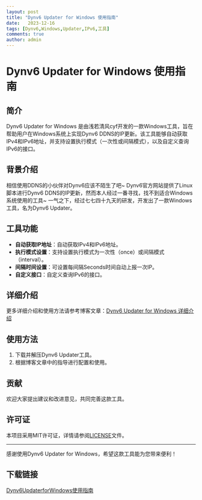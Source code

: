 ```yaml
---
layout: post
title: "Dynv6 Updater for Windows 使用指南"
date:   2023-12-16
tags: [Dynv6,Windows,Updater,IPv6,工具]
comments: true
author: admin
---
```

# Dynv6 Updater for Windows 使用指南

## 简介
Dynv6 Updater for Windows 是由浅若清风cyf开发的一款Windows工具，旨在帮助用户在Windows系统上实现Dynv6 DDNS的IP更新。该工具能够自动获取IPv4和IPv6地址，并支持设置执行模式（一次性或间隔模式），以及自定义查询IPv6的接口。

## 背景介绍
相信使用DDNS的小伙伴对Dynv6应该不陌生了吧~ Dynv6官方网站提供了Linux脚本进行Dynv6 DDNS的IP更新，然而本人经过一番寻找，找不到适合Windows系统使用的工具~ 一气之下，经过七七四十九天的研发，开发出了一款Windows工具，名为Dynv6 Updater。

## 工具功能
- **自动获取IP地址**：自动获取IPv4和IPv6地址。
- **执行模式设置**：支持设置执行模式为一次性（once）或间隔模式（interval）。
- **间隔时间设置**：可设置每间隔Seconds时间自动上报一次IP。
- **自定义接口**：自定义查询IPv6的接口。

## 详细介绍
更多详细介绍和使用方法请参考博客文章：[Dynv6 Updater for Windows 详细介绍](https://blog.csdn.net/weixin_44002829/article/details/129733733)

## 使用方法
1. 下载并解压Dynv6 Updater工具。
2. 根据博客文章中的指导进行配置和使用。

## 贡献
欢迎大家提出建议和改进意见，共同完善这款工具。

## 许可证
本项目采用MIT许可证，详情请参阅[LICENSE](LICENSE)文件。

---

感谢使用Dynv6 Updater for Windows，希望这款工具能为您带来便利！

## 下载链接

[Dynv6UpdaterforWindows使用指南](https://pan.quark.cn/s/f05111e86b2d)